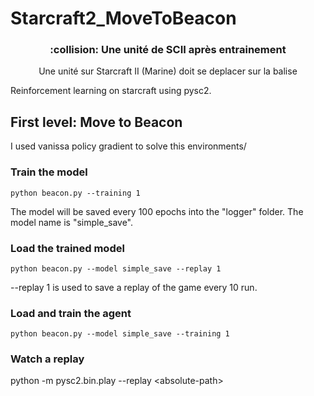 # Starcraft2_MoveToBeacon

</p>

<h3 align="center">
  :collision: Une unité de SCII après entrainement
</h3>
<p align="center">
  Une unité sur Starcraft II (Marine) doit se deplacer sur la balise <br/>
  <small></small>
</p>


Reinforcement learning on starcraft using pysc2.

## First level: Move to Beacon

I used vanissa policy gradient to solve this environments/

### Train the model

```
python beacon.py --training 1
```

The model will be saved every 100 epochs into the "logger" folder. The model name is "simple_save".

### Load the trained model

```
python beacon.py --model simple_save --replay 1
```

--replay 1 is used to save a replay of the game every 10 run.

### Load and train the agent

```
python beacon.py --model simple_save --training 1
```

### Watch a replay

python -m pysc2.bin.play --replay \<absolute-path\>
